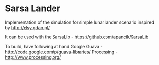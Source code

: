 Sarsa Lander
============

Implementation of the simulation for simple lunar lander scenario inspired by http://elsy.gdan.pl/

It can be used with the
SarsaLib - https://github.com/apancik/SarsaLib

To build, have following at hand
Google Guava - http://code.google.com/p/guava-libraries/
Processing - http://www.processing.org/